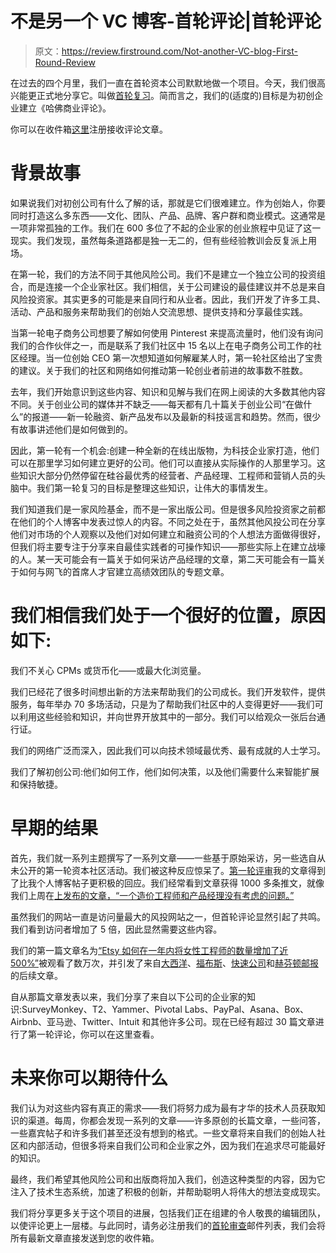 # 不是另一个 VC 博客-首轮评论|首轮评论

> 原文：<https://review.firstround.com/Not-another-VC-blog-First-Round-Review>

在过去的四个月里，我们一直在首轮资本公司默默地做一个项目。今天，我们很高兴能更正式地分享它。叫做[首轮复习](http://www.firstround.com/review "null")。简而言之，我们的(适度的)目标是为初创企业建立《哈佛商业评论》。

你可以在收件箱[这里](http://firstround.us5.list-manage1.com/subscribe?u=dbca87c0c0a96a01ae10f5a13&id=d9bb43e05b "null")注册接收评论文章。

# 背景故事

如果说我们对初创公司有什么了解的话，那就是它们很难建立。作为创始人，你要同时打造这么多东西——文化、团队、产品、品牌、客户群和商业模式。这通常是一项非常孤独的工作。我们在 600 多位了不起的企业家的创业旅程中见证了这一现实。我们发现，虽然每条道路都是独一无二的，但有些经验教训会反复派上用场。

在第一轮，我们的方法不同于其他风险公司。我们不是建立一个独立公司的投资组合，而是连接一个企业家社区。我们相信，关于公司建设的最佳建议并不总是来自风险投资家。其实更多的可能是来自同行和从业者。因此，我们开发了许多工具、活动、产品和服务来帮助我们的创始人交流思想、提供支持和分享最佳实践。

当第一轮电子商务公司想要了解如何使用 Pinterest 来提高流量时，他们没有询问我们的合作伙伴之一，而是联系了我们社区中 15 名以上在电子商务公司工作的社区经理。当一位创始 CEO 第一次想知道如何解雇某人时，第一轮社区给出了宝贵的建议。关于我们的社区和网络如何推动第一轮创业者前进的故事数不胜数。

去年，我们开始意识到这些内容、知识和见解与我们在网上阅读的大多数其他内容不同。关于创业公司的媒体并不缺乏——每天都有几十篇关于创业公司“在做什么”的报道——新一轮融资、新产品发布以及最新的科技谣言和趋势。然而，很少有故事讲述他们是如何做到的。

因此，第一轮有一个机会:创建一种全新的在线出版物，为科技企业家打造，他们可以在那里学习如何建立更好的公司。他们可以直接从实际操作的人那里学习。这些知识大部分仍然停留在硅谷最优秀的经营者、产品经理、工程师和营销人员的头脑中。我们第一轮复习的目标是整理这些知识，让伟大的事情发生。

我们知道我们是一家风险基金，而不是一家出版公司。但是很多风险投资家之前都在他们的个人博客中发表过惊人的内容。不同之处在于，虽然其他风投公司在分享他们对市场的个人观察以及他们对如何建立和融资公司的个人想法方面做得很好，但我们将主要专注于分享来自最佳实践者的可操作知识——那些实际上在建立战壕的人。某一天可能会有一篇关于如何采访产品经理的文章，第二天可能会有一篇关于如何与网飞的首席人才官建立高绩效团队的专题文章。

# 我们相信我们处于一个很好的位置，原因如下:

我们不关心 CPMs 或货币化——或最大化浏览量。

我们已经花了很多时间想出新的方法来帮助我们的公司成长。我们开发软件，提供服务，每年举办 70 多场活动，只是为了帮助我们社区中的人变得更好——我们可以利用这些经验和知识，并向世界开放其中的一部分。我们可以给观众一张后台通行证。

我们的网络广泛而深入，因此我们可以向技术领域最优秀、最有成就的人士学习。

我们了解初创公司:他们如何工作，他们如何决策，以及他们需要什么来智能扩展和保持敏捷。

# 早期的结果

首先，我们就一系列主题撰写了一系列文章——一些基于原始采访，另一些选自从未公开的第一轮资本社区活动。我们被这种反应惊呆了。[第一轮评审](http://firstround.com/library/ "null")我的文章得到了比我个人博客帖子更积极的回应。我们经常看到文章获得 1000 多条推文，就像我们上周在[上发布的文章，“一个造价工程师和产品经理没有考虑的问题。”](http://firstround.com/article/The-one-cost-engineers-and-product-managers-dont-consider "null")

虽然我们的网站一直是访问量最大的风投网站之一，但首轮评论显然引起了共鸣。我们看到访问者增加了 5 倍，因此显然需要这些内容。

我们的第一篇文章名为[“Etsy 如何在一年内将女性工程师的数量增加了近 500%”](http://firstround.com/article/How-Etsy-Grew-their-Number-of-Female-Engineers-by-500-in-One-Year "null")被观看了数万次，并引发了来自[大西洋](http://www.theatlantic.com/technology/archive/2013/02/etsy-cto-prioritizing-diversity-in-our-hiring-fielded-better-women-and-men/272969/ "null")、[福布斯](http://www.forbes.com/fdc/welcome_mjx.shtml "null")、[快速公司](http://www.fastcolabs.com/3005681/how-hack-broken-gender-dynamics-workplace "null")和[赫芬顿邮报](http://www.huffingtonpost.com/2013/03/18/female-engineers_n_2902904.html "null")的后续文章。

自从那篇文章发表以来，我们分享了来自以下公司的企业家的知识:SurveyMonkey、T2、Yammer、Pivotal Labs、PayPal、Asana、Box、Airbnb、亚马逊、Twitter、Intuit 和其他许多公司。现在已经有超过 30 篇文章进行了第一轮评论，你可以在这里查看。

# 未来你可以期待什么

我们认为对这些内容有真正的需求——我们将努力成为最有才华的技术人员获取知识的渠道。每周，你都会发现一系列的文章——许多原创的长篇文章，一些问答，一些嘉宾帖子和许多我们甚至还没有想到的格式。一些文章将来自我们的创始人社区和内部活动，但很多将来自我们公司和企业家之外，因为我们在追求尽可能最好的知识。

最终，我们希望其他风险公司和出版商将加入我们，创造这种类型的内容，因为它注入了技术生态系统，加速了积极的创新，并帮助聪明人将伟大的想法变成现实。

我们将分享更多关于这个项目的进展，包括我们正在组建的令人敬畏的编辑团队，以使评论更上一层楼。与此同时，请务必注册我们的[首轮审查](http://firstround.us5.list-manage1.com/subscribe?u=dbca87c0c0a96a01ae10f5a13&id=d9bb43e05b "null")邮件列表，我们会将所有最新文章直接发送到您的收件箱。
